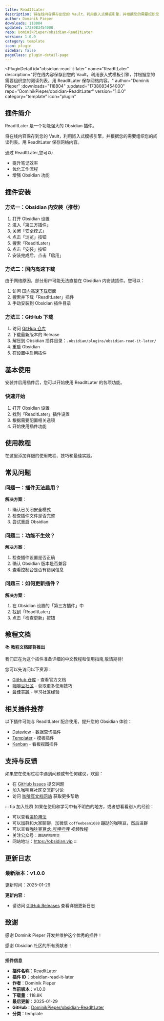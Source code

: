 ```yaml
---
title: ReadItLater
description: 将在线内容保存到您的 Vault，利用嵌入式模板引擎，并根据您的需要组织您的阅读列表。用 ReadItLater 保存网络内容。
author: Dominik Pieper
downloads: 118804
updated: 1738083454000
repo: DominikPieper/obsidian-ReadItLater
version: 1.0.0
category: template
icon: plugin
sidebar: false
pageClass: plugin-detail-page
---
```


<PluginDetail
  id="obsidian-read-it-later"
  name="ReadItLater"
  description="将在线内容保存到您的 Vault，利用嵌入式模板引擎，并根据您的需要组织您的阅读列表。用 ReadItLater 保存网络内容。"
  author="Dominik Pieper"
  :downloads="118804"
  :updated="1738083454000"
  repo="DominikPieper/obsidian-ReadItLater"
  version="1.0.0"
  category="template"
  icon="plugin"
>

<!-- AUTO_GENERATED_START -->
## 插件简介

ReadItLater 是一个功能强大的 Obsidian 插件。

将在线内容保存到您的 Vault，利用嵌入式模板引擎，并根据您的需要组织您的阅读列表。用 ReadItLater 保存网络内容。

通过 ReadItLater,您可以:

- 提升笔记效率
- 优化工作流程
- 增强 Obsidian 功能

<!-- AUTO_GENERATED_END -->

<!-- AUTO_GENERATED_START -->
## 插件安装

### 方法一：Obsidian 内安装（推荐）

1. 打开 Obsidian 设置
2. 进入「第三方插件」
3. 关闭「安全模式」
4. 点击「浏览」按钮
5. 搜索「ReadItLater」
6. 点击「安装」按钮
7. 安装完成后，点击「启用」

### 方法二：国内高速下载

由于网络原因，部分用户可能无法直接在 Obsidian 内安装插件。您可以：

1. 访问 [国内高速下载页面](/zh/documentation/obsidian-plugins-download.html)
2. 搜索并下载「ReadItLater」插件
3. 手动安装到 Obsidian 插件目录

### 方法三：GitHub 下载

1. 访问 [GitHub 仓库](https://github.com/DominikPieper/obsidian-ReadItLater)
2. 下载最新版本的 Release
3. 解压到 Obsidian 插件目录：`.obsidian/plugins/obsidian-read-it-later/`
4. 重启 Obsidian
5. 在设置中启用插件

## 基本使用

安装并启用插件后，您可以开始使用 ReadItLater 的各项功能。

### 快速开始

1. 打开 Obsidian 设置
2. 找到「ReadItLater」插件设置
3. 根据需要配置相关选项
4. 开始使用插件功能

<!-- AUTO_GENERATED_END -->

<!-- CUSTOM_CONTENT_START:tutorial -->
## 使用教程

在这里添加详细的使用教程、技巧和最佳实践。

<!-- CUSTOM_CONTENT_END:tutorial -->

<!-- SHARED_CONTENT_START -->
## 常见问题

### 问题一：插件无法启用？

**解决方案**：
1. 确认已关闭安全模式
2. 检查插件文件是否完整
3. 尝试重启 Obsidian

### 问题二：功能不生效？

**解决方案**：
1. 检查插件设置是否正确
2. 确认 Obsidian 版本是否兼容
3. 查看控制台是否有错误信息

### 问题三：如何更新插件？

**解决方案**：
1. 在 Obsidian 设置的「第三方插件」中
2. 找到「ReadItLater」
3. 点击「检查更新」按钮

## 教程文档

📚 **教程文档即将推出**

我们正在为这个插件准备详细的中文教程和使用指南,敬请期待!

您可以先访问以下资源：
- [GitHub 仓库](https://github.com/DominikPieper/obsidian-ReadItLater) - 查看官方文档
- [咖啡豆社区](/zh/bases/) - 获取更多使用技巧
- [最佳实践](/zh/best-practices/) - 学习社区经验

## 相关插件推荐

以下插件可能与 ReadItLater 配合使用，提升您的 Obsidian 体验：

- [Dataview](/zh/plugins/dataview.html) - 数据查询插件
- [Templater](/zh/plugins/templater-obsidian.html) - 模板插件
- [Kanban](/zh/plugins/obsidian-kanban.html) - 看板视图插件

## 支持与反馈

如果您在使用过程中遇到问题或有任何建议，欢迎：

- 在 [GitHub Issues](https://github.com/DominikPieper/obsidian-ReadItLater/issues) 提交问题
- 加入咖啡豆社区交流群讨论
- 访问 [咖啡豆文档网站](https://obsidian.vip) 获取更多帮助

::: tip 加入社群
如果在使用和学习中有不明白的地方，或者想看看别人的经验：
- 可以查看[进阶用法](/zh/advanced)
- 可以加群和大家聊聊，加微信 `coffeebean1688` 蹦跶的咖啡豆，然后进群
- 可以查看[咖啡豆豆龙_哔哩哔哩](https://space.bilibili.com/618777356) 视频教程
- 关注公众号：`蹦跶的咖啡豆`
- 网站地址：https://obsidian.vip
:::
<!-- SHARED_CONTENT_END -->

<!-- AUTO_GENERATED_START -->
## 更新日志

### 最新版本：v1.0.0

更新时间：2025-01-29

**更新内容**：
- 请访问 [GitHub Releases](https://github.com/DominikPieper/obsidian-ReadItLater/releases) 查看详细更新日志

## 致谢

感谢 Dominik Pieper 开发并维护这个优秀的插件！

感谢 Obsidian 社区的所有贡献者！

---

**插件信息**
- **插件名称**：ReadItLater
- **插件 ID**：obsidian-read-it-later
- **作者**：Dominik Pieper
- **当前版本**：v1.0.0
- **下载量**：118.8K
- **最后更新**：2025-01-29
- **GitHub**：[DominikPieper/obsidian-ReadItLater](https://github.com/DominikPieper/obsidian-ReadItLater)
- **分类**：template
<!-- AUTO_GENERATED_END -->

</PluginDetail>


